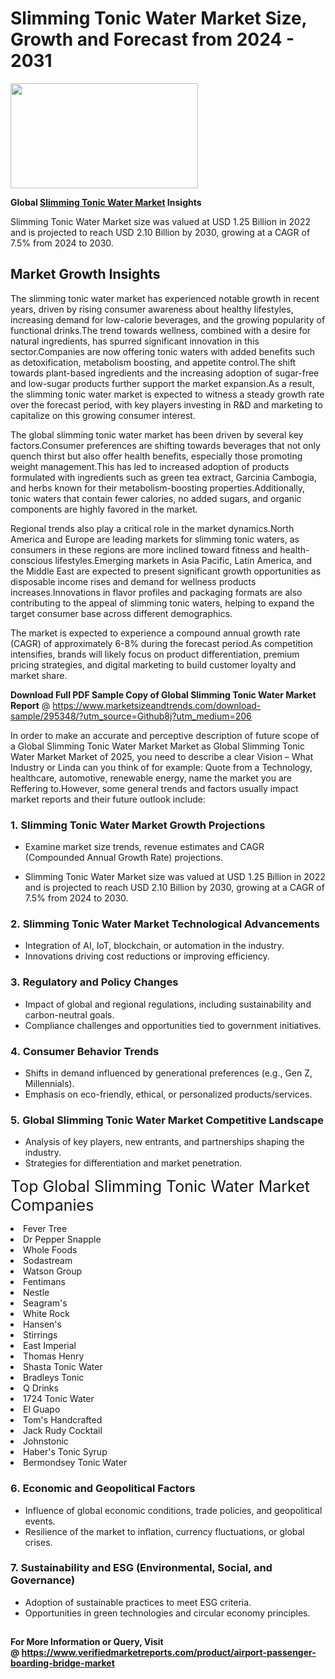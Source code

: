 <H1>Slimming Tonic Water Market Size, Growth and Forecast from 2024 - 2031</H1><img class="aligncenter size-medium wp-image-584254" src="https://thirdeyenews.in/wp-content/uploads/2024/09/Global-Market-Research-300x168.jpeg" alt="" width="300" height="168" /><p><strong>Global&nbsp;<a href="https://www.marketsizeandtrends.com/download-sample/295348/?utm_source=Github8j?utm_medium=206">Slimming Tonic Water Market</a> Insights</strong></p><p>Slimming Tonic Water Market size was valued at USD 1.25 Billion in 2022 and is projected to reach USD 2.10 Billion by 2030, growing at a CAGR of 7.5% from 2024 to 2030.</p><p><h2>Market Growth Insights</h2> <p>The slimming tonic water market has experienced notable growth in recent years, driven by rising consumer awareness about healthy lifestyles, increasing demand for low-calorie beverages, and the growing popularity of functional drinks.The trend towards wellness, combined with a desire for natural ingredients, has spurred significant innovation in this sector.Companies are now offering tonic waters with added benefits such as detoxification, metabolism boosting, and appetite control.The shift towards plant-based ingredients and the increasing adoption of sugar-free and low-sugar products further support the market expansion.As a result, the slimming tonic water market is expected to witness a steady growth rate over the forecast period, with key players investing in R&D and marketing to capitalize on this growing consumer interest.</p> <p>The global slimming tonic water market has been driven by several key factors.Consumer preferences are shifting towards beverages that not only quench thirst but also offer health benefits, especially those promoting weight management.This has led to increased adoption of products formulated with ingredients such as green tea extract, Garcinia Cambogia, and herbs known for their metabolism-boosting properties.Additionally, tonic waters that contain fewer calories, no added sugars, and organic components are highly favored in the market.</p> <p>Regional trends also play a critical role in the market dynamics.North America and Europe are leading markets for slimming tonic waters, as consumers in these regions are more inclined toward fitness and health-conscious lifestyles.Emerging markets in Asia Pacific, Latin America, and the Middle East are expected to present significant growth opportunities as disposable income rises and demand for wellness products increases.Innovations in flavor profiles and packaging formats are also contributing to the appeal of slimming tonic waters, helping to expand the target consumer base across different demographics.</p> <p>The market is expected to experience a compound annual growth rate (CAGR) of approximately 6-8% during the forecast period.As competition intensifies, brands will likely focus on product differentiation, premium pricing strategies, and digital marketing to build customer loyalty and market share.</p> <p><span class=""><strong>Download Full PDF Sample Copy of Global Slimming Tonic Water Market Report</strong> @ <a href="https://www.marketsizeandtrends.com/download-sample/295348/?utm_source=Github8j?utm_medium=206" target="_blank">https://www.marketsizeandtrends.com/download-sample/295348/?utm_source=Github8j?utm_medium=206</a></span></p><p>In order to make an accurate and perceptive description of future scope of a Global&nbsp;Slimming Tonic Water Market Market as Global&nbsp;Slimming Tonic Water Market Market of 2025, you need to describe a clear Vision &ndash; What Industry or Linda can you think of for example: Quote from a Technology, healthcare, automotive, renewable energy, name the market you are Reffering to.However, some general trends and factors usually impact market reports and their future outlook include:</p><h3>1.&nbsp;<strong>Slimming Tonic Water Market Growth Projections</strong></h3><ul><li>Examine market size trends, revenue estimates and CAGR (Compounded Annual Growth Rate) projections.</li><li><p>Slimming Tonic Water Market size was valued at USD 1.25 Billion in 2022 and is projected to reach USD 2.10 Billion by 2030, growing at a CAGR of 7.5% from 2024 to 2030.</p></li></ul><h3>2.&nbsp;<strong>Slimming Tonic Water Market Technological Advancements</strong></h3><ul><li>Integration of AI, IoT, blockchain, or automation in the industry.</li><li>Innovations driving cost reductions or improving efficiency.</li></ul><h3>3.&nbsp;<strong>Regulatory and Policy Changes</strong></h3><ul><li>Impact of global and regional regulations, including sustainability and carbon-neutral goals.</li><li>Compliance challenges and opportunities tied to government initiatives.</li></ul><h3>4.&nbsp;<strong>Consumer Behavior Trends</strong></h3><ul><li>Shifts in demand influenced by generational preferences (e.g., Gen Z, Millennials).</li><li>Emphasis on eco-friendly, ethical, or personalized products/services.</li></ul><h3>5.&nbsp;<strong>Global Slimming Tonic Water Market Competitive Landscape</strong></h3><ul><li>Analysis of key players, new entrants, and partnerships shaping the industry.</li><li>Strategies for differentiation and market penetration.</li></ul><p data-pm-slice="1 1 []"><span style="color: inherit; font-family: inherit; font-size: 25px;">Top Global Slimming Tonic Water Market Companies</span></p><div class="" data-test-id=""><p><li>Fever Tree</li><li> Dr Pepper Snapple</li><li> Whole Foods</li><li> Sodastream</li><li> Watson Group</li><li> Fentimans</li><li> Nestle</li><li> Seagram's</li><li> White Rock</li><li> Hansen's</li><li> Stirrings</li><li> East Imperial</li><li> Thomas Henry</li><li> Shasta Tonic Water</li><li> Bradleys Tonic</li><li> Q Drinks</li><li> 1724 Tonic Water</li><li> El Guapo</li><li> Tom's Handcrafted</li><li> Jack Rudy Cocktail</li><li> Johnstonic</li><li> Haber's Tonic Syrup</li><li> Bermondsey Tonic Water</li></p></div><h3>6.&nbsp;<strong>Economic and Geopolitical Factors</strong></h3><ul><li>Influence of global economic conditions, trade policies, and geopolitical events.</li><li>Resilience of the market to inflation, currency fluctuations, or global crises.</li></ul><h3>7.&nbsp;<strong>Sustainability and ESG (Environmental, Social, and Governance)</strong></h3><ul><li>Adoption of sustainable practices to meet ESG criteria.</li><li>Opportunities in green technologies and circular economy principles.</li></ul><h2><strong style="font-size: 14px;">For More Information or Query, Visit @&nbsp;</strong><a style="background-color: #ffffff; font-size: 14px;" href="https://www.marketsizeandtrends.com/report/slimming-tonic-water-market/" target="_blank">https://www.verifiedmarketreports.com/product/airport-passenger-boarding-bridge-market</a></h2>